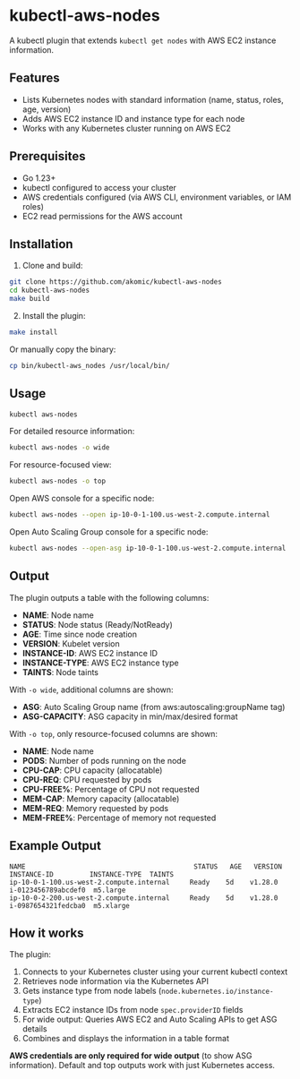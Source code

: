 # kubectl-aws-nodes

A kubectl plugin that extends `kubectl get nodes` with AWS EC2 instance information.

## Features

- Lists Kubernetes nodes with standard information (name, status, roles, age, version)
- Adds AWS EC2 instance ID and instance type for each node
- Works with any Kubernetes cluster running on AWS EC2

## Prerequisites

- Go 1.23+
- kubectl configured to access your cluster
- AWS credentials configured (via AWS CLI, environment variables, or IAM roles)
- EC2 read permissions for the AWS account

## Installation

1. Clone and build:
```bash
git clone https://github.com/akomic/kubectl-aws-nodes
cd kubectl-aws-nodes
make build
```

2. Install the plugin:
```bash
make install
```

Or manually copy the binary:
```bash
cp bin/kubectl-aws_nodes /usr/local/bin/
```

## Usage

```bash
kubectl aws-nodes
```

For detailed resource information:
```bash
kubectl aws-nodes -o wide
```

For resource-focused view:
```bash
kubectl aws-nodes -o top
```

Open AWS console for a specific node:
```bash
kubectl aws-nodes --open ip-10-0-1-100.us-west-2.compute.internal
```

Open Auto Scaling Group console for a specific node:
```bash
kubectl aws-nodes --open-asg ip-10-0-1-100.us-west-2.compute.internal
```

## Output

The plugin outputs a table with the following columns:
- **NAME**: Node name
- **STATUS**: Node status (Ready/NotReady)
- **AGE**: Time since node creation
- **VERSION**: Kubelet version
- **INSTANCE-ID**: AWS EC2 instance ID
- **INSTANCE-TYPE**: AWS EC2 instance type
- **TAINTS**: Node taints

With `-o wide`, additional columns are shown:
- **ASG**: Auto Scaling Group name (from aws:autoscaling:groupName tag)
- **ASG-CAPACITY**: ASG capacity in min/max/desired format

With `-o top`, only resource-focused columns are shown:
- **NAME**: Node name
- **PODS**: Number of pods running on the node
- **CPU-CAP**: CPU capacity (allocatable)
- **CPU-REQ**: CPU requested by pods
- **CPU-FREE%**: Percentage of CPU not requested
- **MEM-CAP**: Memory capacity (allocatable)
- **MEM-REQ**: Memory requested by pods
- **MEM-FREE%**: Percentage of memory not requested

## Example Output

```
NAME                                          STATUS   AGE   VERSION   INSTANCE-ID         INSTANCE-TYPE  TAINTS
ip-10-0-1-100.us-west-2.compute.internal     Ready    5d    v1.28.0   i-0123456789abcdef0  m5.large      
ip-10-0-2-200.us-west-2.compute.internal     Ready    5d    v1.28.0   i-0987654321fedcba0  m5.xlarge     
```

## How it works

The plugin:
1. Connects to your Kubernetes cluster using your current kubectl context
2. Retrieves node information via the Kubernetes API
3. Gets instance type from node labels (`node.kubernetes.io/instance-type`)
4. Extracts EC2 instance IDs from node `spec.providerID` fields
5. For wide output: Queries AWS EC2 and Auto Scaling APIs to get ASG details
6. Combines and displays the information in a table format

**AWS credentials are only required for wide output** (to show ASG information). Default and top outputs work with just Kubernetes access.
